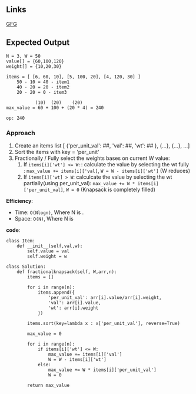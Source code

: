 ## Links
[GFG](https://www.geeksforgeeks.org/problems/fractional-knapsack-1587115620/1)

## Expected Output

```
N = 3, W = 50
value[] = {60,100,120}
weight[] = {10,20,30}

items = [ [6, 60, 10], [5, 100, 20], [4, 120, 30] ]
    50 - 10 = 40 - item1
    40 - 20 = 20 - item2
    20 - 20 = 0 - item3
    
           (10)  (20)    (20)
max_value = 60 + 100 + (20 * 4) = 240

op: 240
```

### Approach
1. Create an items list [ {'per_unit_val': ##, 'val': ##, 'wt': ## }, {...}, {...}, ...]
2. Sort the items with key = 'per_unit'
3. Fractionally / Fully select the weights bases on current W value:
   1. If `items[i]['wt'] <= W:`: calculate the value by selecting the wt fully : `max_value += items[i]['val]`, `W = W - items[i]['wt']` (W reduces)
   2. If `items[i]['wt] > W`: calculcate the value by selecting the wt partially(using per_unit_val): `max_value += W * items[i]['per_unit_val]`, `W = 0` (Knapsack is completely filled)

**Efficiency**:
- Time: `O(Nlogn)`, Where N is .
- Space: `O(N)`, Where N is

**code**:
```
class Item:
    def __init__(self,val,w):
        self.value = val
        self.weight = w
        
class Solution:
    def fractionalknapsack(self, W,arr,n):
        items = []

        for i in range(n):
            items.append({
                'per_unit_val': arr[i].value/arr[i].weight, 
                'val': arr[i].value,
                'wt': arr[i].weight
            })
        
        items.sort(key=lambda x : x['per_unit_val'], reverse=True)
        
        max_value = 0
        
        for i in range(n):
            if items[i]['wt'] <= W:
                max_value += items[i]['val']
                W = W - items[i]['wt']
            else:
                max_value += W * items[i]['per_unit_val']
                W = 0
        
        return max_value
```
